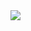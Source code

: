 <img src="https://capsule-render.vercel.app/api?type=waving&color=auto&height=300&section=header&text=heymin2&fontSize=90" />
